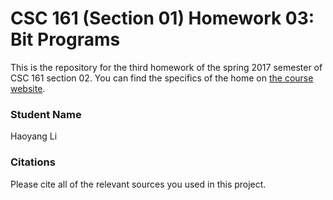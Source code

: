 # CSC 161 (Section 01) Homework 03: Bit Programs
This is the repository for the third homework of the spring 2017 semester of CSC 161 section 02.
You can find the specifics of the home on [the course website](http://www.cs.grinnell.edu/~osera/courses/s2017/csc161/homeworks/04-bit-programs).

### Student Name
Haoyang Li 

### Citations
Please cite all of the relevant sources you used in this project.
